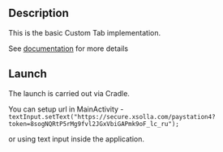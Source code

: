## Description
This is the basic Custom Tab implementation.

See [documentation](https://developer.chrome.com/docs/android/custom-tabs/guide-get-started) for more details

## Launch
The launch is carried out via Cradle.

You can setup url in MainActivity - `textInput.setText("https://secure.xsolla.com/paystation4?token=8sogNQRtP5rMg9fvl2JGxVbiGAPmk9oF_lc_ru");`

or using text input inside the application.
